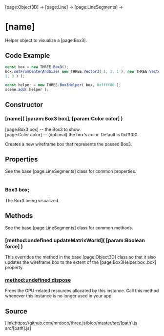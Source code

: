 [page:Object3D] → [page:Line] → [page:LineSegments] →

# [name]

Helper object to visualize a [page:Box3].

## Code Example

  
```ts  
const box = new THREE.Box3();  
box.setFromCenterAndSize( new THREE.Vector3( 1, 1, 1 ), new THREE.Vector3( 2,
1, 3 ) );  
  
const helper = new THREE.Box3Helper( box, 0xffff00 );  
scene.add( helper );  
```  

## Constructor

### [name]( [param:Box3 box], [param:Color color] )

[page:Box3 box] -- the Box3 to show.  
[page:Color color] -- (optional) the box's color. Default is 0xffff00.  
  
Creates a new wireframe box that represents the passed Box3.

## Properties

See the base [page:LineSegments] class for common properties.

### <br/> Box3 box; <br/>

The Box3 being visualized.

## Methods

See the base [page:LineSegments] class for common methods.

### [method:undefined updateMatrixWorld]( [param:Boolean force] )

This overrides the method in the base [page:Object3D] class so that it also
updates the wireframe box to the extent of the [page:Box3Helper.box .box]
property.

### [method:undefined dispose]()

Frees the GPU-related resources allocated by this instance. Call this method
whenever this instance is no longer used in your app.

## Source

[link:https://github.com/mrdoob/three.js/blob/master/src/[path].js
src/[path].js]

